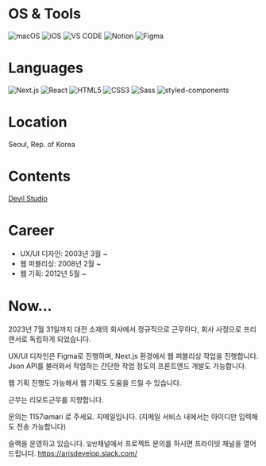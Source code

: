 # OS & Tools
<img src="https://img.shields.io/badge/macOS-Up--to--date-000000?style=for-the-badge&logo=macOS" alt="macOS" /> <img src="https://img.shields.io/badge/iOS-Up--to--date-000000?style=for-the-badge&logo=iOS" alt="iOS" /> <img src="https://img.shields.io/badge/VS_CODE-Up--to--date-007ACC?style=for-the-badge&logo=Visual%20Studio%20Code" alt="VS CODE" /> <img src="https://img.shields.io/badge/Notion-Up--to--date-000000?style=for-the-badge&logo=Notion" alt="Notion" /> <img src="https://img.shields.io/badge/Figma-Up--to--date-F24E1E?style=for-the-badge&logo=Figma" alt="Figma" /> 

# Languages
<img src="https://img.shields.io/badge/NextJS-13-000000?style=for-the-badge&logo=Next.js" alt="Next.js" /> <img src="https://img.shields.io/badge/React-18-61DAFB?style=for-the-badge&logo=React" alt="React" /> <img src="https://img.shields.io/badge/HTML-5-E34F26?style=for-the-badge&logo=HTML5" alt="HTML5" /> <img src="https://img.shields.io/badge/CSS-3-1572B6?style=for-the-badge&logo=CSS3" alt="CSS3" /> <img src="https://img.shields.io/badge/Sass-1-CC6699?style=for-the-badge&logo=Sass" alt="Sass" /> <img src="https://img.shields.io/badge/Emotion-11-DB7093?style=for-the-badge&logo=styled-components" alt="styled-components" />

# Location
Seoul, Rep. of Korea

# Contents
<a href="https://dev-il-studio.postype.com/" target="_blank" rel="noopener noreferrer nofollow">Devil Studio</a>

# Career
- UX/UI 디자인: 2003년 3월 ~
- 웹 퍼블리싱: 2008년 2월 ~
- 웹 기획: 2012년 5월 ~

# Now...
2023년 7월 31일까지 대전 소재의 회사에서 정규직으로 근무하다, 회사 사정으로 프리랜서로 독립하게 되었습니다.

UX/UI 디자인은 Figma로 진행하며, Next.js 환경에서 웹 퍼블리싱 작업을 진행합니다. Json API를 불러와서 작업하는 간단한 작업 정도의 프론트엔드 개발도 가능합니다.

웹 기획 진행도 가능해서 웹 기획도 도움을 드릴 수 있습니다.

근무는 리모트근무를 지향합니다.

문의는 1157iamari 로 주세요. 지메일입니다. (지메일 서비스 내에서는 아이디만 입력해도 전송 가능합니다)

슬랙을 운영하고 있습니다. `일반`채널에서 프로젝트 문의를 하시면 프라이빗 채널을 열어드립니다. https://arisdevelop.slack.com/

